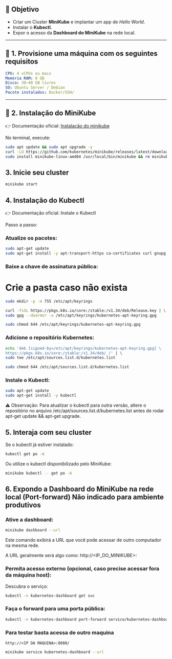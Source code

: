 ## 🎯 Objetivo
- Criar um Cluster **MiniKube** e implantar um app de *Hello World*.  
- Instalar o **Kubectl**.  
- Expor o acesso da **Dashboard do MiniKube** na rede local.  

---

## 🔹 1. Provisione uma máquina com os seguintes requisitos

```yaml
CPU: 4 vCPUs ou mais
Memória RAM: 8 GB
Disco: 30–40 GB livres
SO: Ubuntu Server / Debian
Pacote instalados: Docker/SSH/
```

---

## 🔹 2. Instalação do MiniKube  
👉 Documentação oficial: [Instalação do minikube](https://minikube.sigs.k8s.io/docs/start/?arch=%2Flinux%2Fx86-64%2Fstable%2Fbinary+download)

No terminal, execute:  

```bash
sudo apt update && sudo apt upgrade -y
curl -LO https://github.com/kubernetes/minikube/releases/latest/download/minikube-linux-amd64
sudo install minikube-linux-amd64 /usr/local/bin/minikube && rm minikube-linux-amd64
```
## 3. Inicie seu cluster
``` bash
minikube start
```
## 4. Instalação do Kubectl

👉 Documentação oficial: Instale o Kubectl

Passo a passo:

### Atualize os pacotes:
```bash
sudo apt-get update
sudo apt-get install -y apt-transport-https ca-certificates curl gnupg
```

### Baixe a chave de assinatura pública:

# Crie a pasta caso não exista
```bash
sudo mkdir -p -m 755 /etc/apt/keyrings

curl -fsSL https://pkgs.k8s.io/core:/stable:/v1.34/deb/Release.key | \
sudo gpg --dearmor -o /etc/apt/keyrings/kubernetes-apt-keyring.gpg

sudo chmod 644 /etc/apt/keyrings/kubernetes-apt-keyring.gpg
```

### Adicione o repositório Kubernetes:
```bash
echo 'deb [signed-by=/etc/apt/keyrings/kubernetes-apt-keyring.gpg] \
https://pkgs.k8s.io/core:/stable:/v1.34/deb/ /' | \
sudo tee /etc/apt/sources.list.d/kubernetes.list

sudo chmod 644 /etc/apt/sources.list.d/kubernetes.list
```

### Instale o Kubectl:

```bash
sudo apt-get update
sudo apt-get install -y kubectl
```

⚠️ Observação: Para atualizar o kubectl para outra versão, altere o repositório no arquivo
/etc/apt/sources.list.d/kubernetes.list antes de rodar apt-get update && apt-get upgrade.

## 5. Interaja com seu cluster

Se o kubectl já estiver instalado:

```bash
kubectl get po -A
```

Ou utilize o kubectl disponibilizado pelo MiniKube:

```bash
minikube kubectl -- get po -A
```


## 6. Expondo a Dashboard do MiniKube na rede local (Port-forward) Não indicado para ambiente produtivos

### Ative a dashboard:
```bash
minikube dashboard --url
```

Este comando exibirá a URL que você pode acessar de outro computador na mesma rede.

A URL geralmente será algo como: http://<IP_DO_MINIKUBE>:<PORTA>

### Permita acesso externo (opcional, caso precise acessar fora da máquina host):

Descubra o serviço:

```bash
kubectl -n kubernetes-dashboard get svc
```

### Faça o forward para uma porta pública:
```bash
kubectl -n kubernetes-dashboard port-forward service/kubernetes-dashboar
```
### Para testar basta acessa de outro maquina 
    http://<IP DA MAQUINA>:8080/

```bash
minikube service kubernetes-dashboard --url
```
